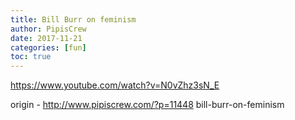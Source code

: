 ```yaml
---
title: Bill Burr on feminism
author: PipisCrew
date: 2017-11-21
categories: [fun]
toc: true
---
```


https://www.youtube.com/watch?v=N0vZhz3sN_E

origin - http://www.pipiscrew.com/?p=11448 bill-burr-on-feminism